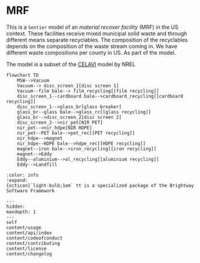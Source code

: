 # MRF

This is a `Sentier` model of an _material recover facility_ (MRF) in the US context. These facilities receive mixed municipal solid waste and through different means separate recyclables. The composition of the recyclables depends on the composition of the waste stream coming in. We have different waste compositions per county in US. As part of the model. 

The model is a subset of the [CELAVI](https://github.com/NREL/celavi) model by NREL

```{mermaid}
flowchart TD
	MSW-->Vacuum
	Vacuum--> disc_screen_1[disc screen 1]
	Vacuum--film bale--> film_recycling[[film recycling]]
	disc_screen_1--cardboard bale-->cardboard_recycling[[cardboard recycling]]
    disc_screen_1-->glass_br[glass breaker]
    glass_br--glass bale-->glass_rc[[glass recycling]]
    glass_br-->disc_screen_2[disc screen 2]
    disc_screen_2-->nir_pet[NIR PET]
    nir_pet-->nir_hdpe[NIR HDPE]
    nir_pet--PET bale-->pet_rec[[PET recycling]]
    nir_hdpe-->magnet
    nir_hdpe--HDPE bale-->hdpe_rec[[HDPE recycling]]
    magnet--iron bale-->iron_recycling[[iron recycling]]
    magnet-->Eddy
    Eddy--aluminium-->al_recycling[[aluminium recycling]]
    Eddy-->Landfill
```

```{button-link} https://docs.brightway.dev
:color: info
:expand:
{octicon}`light-bulb;1em` tt is a specialized package of the Brightway Software Framework
```

```{toctree}
---
hidden:
maxdepth: 1
---
self
content/usage
content/api/index
content/codeofconduct
content/contributing
content/license
content/changelog
```
